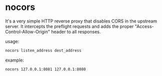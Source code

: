 # nocors

It's a very simple HTTP reverse proxy that disables CORS in the upstream
server.
It intercepts the preflight requests and adds the proper "Access-Control-Allow-Origin" header
to all responses.

usage:

```bash
nocors listen_address dest_address
```

example:

```bash
nocors 127.0.0.1:8081 127.0.0.1:8080
```
